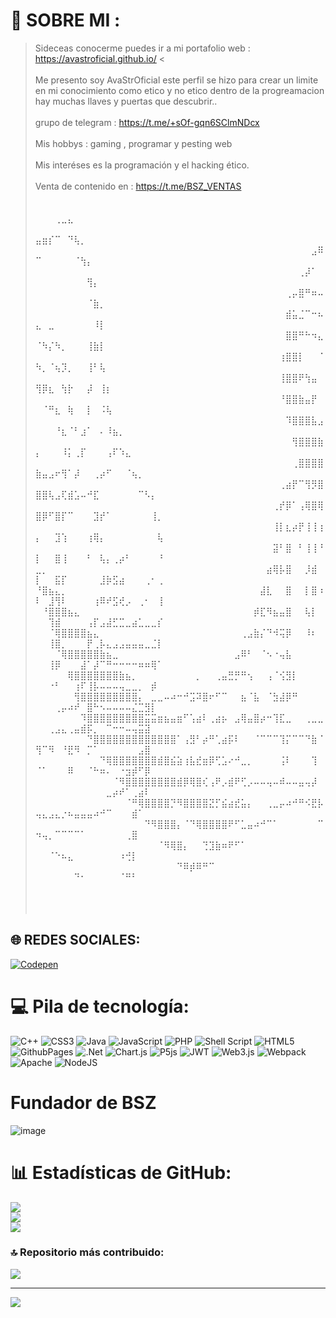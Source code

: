 # 💫 SOBRE MI :
> Sideceas conocerme puedes ir a mi portafolio web : https://avastroficial.github.io/ <
<br></br>
  Me presento soy AvaStrOficial este perfil se hizo para crear un limite en mi conocimiento como etico y no etico dentro de la progreamacion hay muchas llaves y puertas que descubrir..
  ⠀ <br></br>
grupo de telegram : https://t.me/+sOf-gqn6SClmNDcx
   <br></br>
Mis hobbys : gaming , programar y pesting web
<br></br>
Mis interéses es la programación y el hacking ético.
 <br></br>
Venta de contenido en : https://t.me/BSZ_VENTAS
<br></br>
⠀⠀⠀⠀⠀⠀⠀⠀⠀⠀⠀⠀⠀⠀⠀⠀⠀⠀⠀⠀⠀⠀⠀⠀⠀⠀⠀⠀⠀⠀⠀⠀⠀⠀⠀⠀⠀⠀⠀⠀⠀⠀⠀⠀⠀⠀⠀⠀⢀⣀⣄⠀⠀⠀⠀⠀⠀⠀⠀⠀⠀⠀⠀⠀⠀
⠀⠀⠀⠀⠀⠀⠀⠀⠀⠀⠀⠀⠀⠀⠀⠀⠀⠀⠀⠀⠀⠀⠀⠀⠀⠀⠀⠀⠀⠀⠀⠀⠀⠀⠀⠀⠀⠀⠀⠀⠀⠀⠀⠀⠀⣤⣶⡎⠉⠀⠙⢧⡀⠀⠀⠀⠀⠀⠀⠀⠀⠀⠀⠀⠀
⠀⠀⠀⠀⠀⠀⠀⠀⠀⠀⠀⠀⠀⠀⠀⠀⠀⠀⠀⠀⠀⠀⠀⠀⠀⠀⠀⠀⠀⠀⠀⠀⠀⠀⠀⠀⠀⠀⠀⠀⠀⠀⠀⣠⠿⠉⠀⠀⠀⠀⠀⠈⢳⡄⠀⠀⠀⠀⠀⠀⠀⠀⠀⠀⠀
⠀⠀⠀⠀⠀⠀⠀⠀⠀⠀⠀⠀⠀⠀⠀⠀⠀⠀⠀⠀⠀⠀⠀⠀⠀⠀⠀⠀⠀⠀⠀⠀⠀⠀⠀⠀⠀⠀⠀⠀⠀⢀⡼⠁⠀⠀⠀⠀⠀⠀⠀⠀⠀⢻⡄⠀⠀⠀⠀⠀⠀⠀⠀⠀⠀
⠀⠀⠀⠀⠀⠀⠀⠀⠀⠀⠀⠀⠀⠀⠀⠀⠀⠀⠀⠀⠀⠀⠀⠀⠀⠀⠀⠀⠀⠀⠀⠀⠀⠀⠀⠀⠀⠀⠀⢀⡤⣿⠛⠶⠤⠀⠀⠀⠀⠀⠀⠀⠀⠈⣷⡀⠀⠀⠀⠀⠀⠀⠀⠀⠀
⠀⠀⠀⠀⠀⠀⠀⠀⠀⠀⠀⠀⠀⠀⠀⠀⠀⠀⠀⠀⠀⠀⠀⠀⠀⠀⠀⠀⠀⠀⠀⠀⠀⠀⠀⠀⠀⠀⠀⣾⣥⣈⠉⠒⠦⣄⠀⣀⠀⠀⠀⠀⠀⠀⠸⡇⠀⠀⠀⠀⠀⠀⠀⠀⠀
⠀⠀⠀⠀⠀⠀⠀⠀⠀⠀⠀⠀⠀⠀⠀⠀⠀⠀⠀⠀⠀⠀⠀⠀⠀⠀⠀⠀⠀⠀⠀⠀⠀⠀⠀⠀⠀⠀⠀⣿⣿⠛⠓⠲⣄⠈⠳⡌⠳⡀⠀⠀⠀⢸⣷⡇⠀⠀⠀⠀⠀⠀⠀⠀⠀
⠀⠀⠀⠀⠀⠀⠀⠀⠀⠀⠀⠀⠀⠀⠀⠀⠀⠀⠀⠀⠀⠀⠀⠀⠀⠀⠀⠀⠀⠀⠀⠀⠀⠀⠀⠀⠀⠀⢰⣿⣿⡇⠀⠀⠈⠳⡀⠈⢦⡹⡀⠀⠀⢸⠃⢧⠀⠀⠀⠀⠀⠀⠀⠀⠀
⠀⠀⠀⠀⠀⠀⠀⠀⠀⠀⠀⠀⠀⠀⠀⠀⠀⠀⠀⠀⠀⠀⠀⠀⠀⠀⠀⠀⠀⠀⠀⠀⠀⠀⠀⠀⠀⠀⢸⣿⣿⠟⢳⣤⠀⢻⡿⣆⠀⢳⡗⠀⠀⡼⠀⢸⡆⠀⠀⠀⠀⠀⠀⠀⠀
⠀⠀⠀⠀⠀⠀⠀⠀⠀⠀⠀⠀⠀⠀⠀⠀⠀⠀⠀⠀⠀⠀⠀⠀⠀⠀⠀⠀⠀⠀⠀⠀⠀⠀⠀⠀⠀⠀⠘⣿⣿⣷⣤⡟⠀⠀⠈⠛⣆⠀⢷⠀⠀⡇⠀⠨⢧⠀⠀⠀⠀⠀⠀⠀⠀
⠀⠀⠀⠀⠀⠀⠀⠀⠀⠀⠀⠀⠀⠀⠀⠀⠀⠀⠀⠀⠀⠀⠀⠀⠀⠀⠀⠀⠀⠀⠀⠀⠀⠀⠀⠀⠀⠀⠀⠹⣿⣿⣿⣧⣠⠀⠀⠀⠘⣆⠈⠃⣰⠁⠀⠄⠸⣦⡀⠀⠀⠀⠀⠀⠀
⠀⠀⠀⠀⠀⠀⠀⠀⠀⠀⠀⠀⠀⠀⠀⠀⠀⠀⠀⠀⠀⠀⠀⠀⠀⠀⠀⠀⠀⠀⠀⠀⠀⠀⠀⠀⠀⠀⠀⠀⢻⣿⣿⣿⣷⡄⠀⠀⠀⠸⡅⢀⡏⠀⠀⠀⢠⠏⠱⣄⠀⠀⠀⠀⠀
⠀⠀⠀⠀⠀⠀⠀⠀⠀⠀⠀⠀⠀⠀⠀⠀⠀⠀⠀⠀⠀⠀⠀⠀⠀⠀⠀⠀⠀⠀⠀⠀⠀⠀⠀⠀⠀⠀⠀⠀⢀⣿⣿⣿⣿⣷⣤⣠⠖⢻⠁⡼⠀⠀⢀⡴⠋⠀⠀⠈⢦⡀⠀⠀⠀
⠀⠀⠀⠀⠀⠀⠀⠀⠀⠀⠀⠀⠀⠀⠀⠀⠀⠀⠀⠀⠀⠀⠀⠀⠀⠀⠀⠀⠀⠀⠀⠀⠀⠀⠀⠀⠀⠀⢀⣴⡟⠉⢻⡻⣿⣿⣿⢧⣠⢏⣾⣡⠤⠚⣏⠀⠀⠀⠀⠀⠀⠉⠣⡄⠀
⠀⠀⠀⠀⠀⠀⠀⠀⠀⠀⠀⠀⠀⠀⠀⠀⠀⠀⠀⠀⠀⠀⠀⠀⠀⠀⠀⠀⠀⠀⠀⠀⠀⠀⠀⠀⠀⢀⡞⡿⠁⢠⢿⣿⢿⣿⡿⠋⣿⡏⠉⠀⠀⠀⣹⡞⠁⠀⠀⠀⠀⠀⠀⢸⡀
⠀⠀⠀⠀⠀⠀⠀⠀⠀⠀⠀⠀⠀⠀⠀⠀⠀⠀⠀⠀⠀⠀⠀⠀⠀⠀⠀⠀⠀⠀⠀⠀⠀⠀⠀⠀⠀⢸⡇⣆⡴⡟⢸⢸⢰⡄⠀⠀⣹⢱⠀⠀⠀⢰⢿⡄⠀⠀⠀⠀⠀⠀⠀⠀⢧
⠀⠀⠀⠀⠀⠀⠀⠀⠀⠀⠀⠀⠀⠀⠀⠀⠀⠀⠀⠀⠀⠀⠀⠀⠀⠀⠀⠀⠀⠀⠀⠀⠀⠀⠀⠀⠀⣽⠃⣿⠀⠃⢸⢸⠘⡇⠀⠀⣿⢸⠀⠀⠀⠃⠀⢧⡄⢀⡴⠃⠀⠀⠀⠀⠘
⣀⡀⠀⠀⠀⠀⠀⠀⠀⠀⠀⠀⠀⠀⠀⠀⠀⠀⠀⠀⠀⠀⠀⠀⠀⠀⠀⠀⠀⠀⠀⠀⠀⠀⠀⠀⣴⢿⡧⣿⠀⠀⡸⣾⠀⡇⠀⠀⣯⡏⠀⠀⠀⠀⠀⣸⡷⣫⣴⠀⠀⠀⢀⠂⢀
⠘⣿⣦⣄⡀⠀⠀⠀⠀⠀⠀⠀⠀⠀⠀⠀⠀⠀⠀⠀⠀⠀⠀⠀⠀⠀⠀⠀⠀⠀⠀⠀⠀⠀⠀⣼⣇⠀⠀⣿⠀⠀⡇⣿⠰⠇⠀⣸⢻⠇⠀⠀⠀⠀⢰⠿⠞⣫⢞⡠⠀⢀⠂⠀⢸
⠀⠘⣿⣿⣿⣦⣄⠀⠀⠀⠀⠀⠀⠀⠀⠀⠀⠀⠀⠀⠀⠀⠀⠀⠀⠀⠀⠀⠀⠀⠀⠀⠀⠀⡾⣏⠻⣦⣤⣿⠀⠀⢧⡇⠀⠀⠀⢹⣾⠀⠀⠀⠀⢠⡏⣠⣼⣋⣉⣀⣴⣁⣀⣀⡎
⠀⠀⠈⢿⣿⣿⣿⣿⣦⣄⠀⠀⠀⠀⠀⠀⠀⠀⠀⠀⠀⠀⠀⠀⠀⠀⠀⠀⠀⠀⠀⠀⢀⣠⣷⡌⠙⠺⢭⡿⠀⠀⠸⠆⠀⠀⠀⢸⣿⡀⠀⠀⠀⡟⢀⡧⣄⣠⣠⣤⣤⣤⣀⣈⡇
⠀⠀⠀⠈⢿⣿⣿⣿⣿⣿⣷⣦⣀⠀⠀⠀⠀⠀⠀⠀⠀⠀⠀⠀⠀⠀⠀⠀⠀⠀⠀⣠⠿⠃⠀⠈⠢⠐⢤⣧⠀⠀⠀⠀⠀⠀⠀⢸⡿⠀⠀⠀⣼⠁⡼⠉⠛⠒⠒⠒⠒⠶⠶⢿⠁
⠀⠀⠀⠀⠀⢿⣿⣿⣿⣿⣿⣿⣿⣷⣦⡀⠀⠀⠀⠀⠀⠀⠀⠀⠀⡀⠀⠀⢀⣤⣛⡛⠛⢢⠀⠀⢠⠈⢪⣻⡇⠀⠀⠀⠀⠀⠀⠐⠃⠀⠀⢰⠏⢸⡧⠤⠤⠤⢤⣀⣀⡀⠀⡾⠀
⠀⠀⠀⠀⠀⠀⢻⣿⣿⣿⣿⣿⣿⣿⣿⣿⡄⠀⣀⣀⠤⠴⠒⠚⣩⠽⣿⠖⠋⠉⠀⠀⣦⠈⣧⠀⠈⣳⣼⡿⠛⠀⠀⠀⠀⠀⠀⠀⢀⡤⠴⠞⠀⣿⠓⠢⠤⠤⠤⠤⣌⣉⣻⡇⠀
⠀⠀⠀⠀⠀⠀⠀⠹⣿⣿⣿⣿⣿⣿⣿⣿⣿⣭⣭⣶⣦⣤⣶⠋⢡⣴⠇⢀⣴⡦⠀⣠⢿⣤⣿⡴⠒⢹⣏⣀⠀⠀⢀⣀⣀⠀⠀⢀⣠⣄⢀⣤⣾⡯⡀⠀⠉⠒⠒⠤⢤⣭⣽⠀⠀
⠀⠀⠀⠀⠀⠀⠀⠀⠙⣿⣿⣿⣿⣿⣿⣿⣿⣿⣿⣿⣿⣿⠁⢠⣻⠃⡴⠛⢁⣴⡯⠇⠀⠀⠈⠉⠉⠉⢹⡍⠉⠉⠙⣷⠈⢻⠉⠻⠀⠘⣟⠻⠀⡉⠁⠀⠀⠀⠀⠀⠀⣠⣿⠀⠀
⠀⠀⠀⠀⠀⠀⠀⠀⠀⠀⠙⢿⣿⣿⣿⣿⣿⣿⣿⣾⣿⣮⣵⢰⣧⣞⣶⡿⢋⣡⠔⠚⣀⡀⠀⠀⠀⠀⢨⠇⠀⠀⠀⢹⠀⠈⠁⠀⠀⠀⠿⠀⠀⠈⠓⠶⠄⠀⠐⣲⡾⠋⡿⠀⠀
⠀⠀⠀⠀⠀⠀⠀⠀⠀⠀⠀⠀⠈⠻⣿⣿⣿⣿⣿⣿⣿⣿⣾⡿⢿⣿⢎⢠⠟⡠⣾⠟⢋⡠⠤⠤⢤⠤⠾⠤⠤⣤⢤⡼⠀⠀⠀⠀⠀⠀⠀⠀⠀⠀⠀⠀⣀⡴⠞⠁⢀⣴⠇⠀⠀
⠀⠀⠀⠀⠀⠀⠀⠀⠀⠀⠀⠀⠀⠀⠈⠛⢿⣿⣿⣿⣿⡙⠻⣿⣿⣿⣿⣝⡋⣮⣴⣞⣥⡄⠀⠀⢀⣀⡤⠴⠚⠛⠪⣟⡧⢤⣄⣠⣄⡐⠦⣤⣤⣤⠴⠚⠉⠀⠀⠀⣾⠁⠀⠀⠀
⠀⠀⠀⠀⠀⠀⠀⠀⠀⠀⠀⠀⠀⠀⠀⠀⠀⠙⠻⣿⣿⣿⡄⠈⠙⢿⣿⣿⣿⣿⠟⠋⣁⣤⠴⠚⠉⠁⠀⠀⠀⠀⠀⠀⠉⠲⢤⡀⠉⠉⠉⠉⠁⠀⠀⠀⠀⠀⠀⢀⣿⠀⠀⠀⠀
⠀⠀⠀⠀⠀⠀⠀⠀⠀⠀⠀⠀⠀⠀⠀⠀⠀⠀⠀⠈⠻⢿⣿⡄⠀⠀⢙⣹⣷⠶⠟⠋⠁⠀⠀⠀⠀⠀⠀⠀⠀⠀⠀⠀⠀⠀⠀⠈⠑⠦⣄⠀⠀⠀⠀⠀⠀⠀⠰⢚⡇⠀⠀⠀⠀
⠀⠀⠀⠀⠀⠀⠀⠀⠀⠀⠀⠀⠀⠀⠀⠀⠀⠀⠀⠀⠀⠀⠙⠿⡾⠿⠛⠉⠀⠀⠀⠀⠀⠀⠀⠀⠀⠀⠀⠀⠀⠀⠀⠀⠀⠀⠀⠀⠀⠀⠀⠙⠂⠀⠀⠀⠀⠀⠈⠛⠃⠀⠀⠀⠀⠀⠀⠀⠀⠀⠀⠀⠀⠀⠀⠀⠀⠀⠀⠀⠀⠀⠀⠀⠀⠀⠀⠀⠀⠀⠀⠀⠀⠀⠀⠀⠀⠀⠀⠀⠀⠀⠀⠀⠀⠀⠀⠀⠀⠀⠀⠀
<br></br>⠀⠀⠀⠀⠀


## 🌐 REDES SOCIALES:
[![Codepen](https://img.shields.io/badge/Codepen-000000?style=for-the-badge&logo=codepen&logoColor=white)](https://codepen.io/AvastrOficial) 

# 💻 Pila de tecnología:
![C++](https://img.shields.io/badge/c++-%2300599C.svg?style=plastic&logo=c%2B%2B&logoColor=white) ![CSS3](https://img.shields.io/badge/css3-%231572B6.svg?style=plastic&logo=css3&logoColor=white) ![Java](https://img.shields.io/badge/java-%23ED8B00.svg?style=plastic&logo=openjdk&logoColor=white) ![JavaScript](https://img.shields.io/badge/javascript-%23323330.svg?style=plastic&logo=javascript&logoColor=%23F7DF1E) ![PHP](https://img.shields.io/badge/php-%23777BB4.svg?style=plastic&logo=php&logoColor=white) ![Shell Script](https://img.shields.io/badge/shell_script-%23121011.svg?style=plastic&logo=gnu-bash&logoColor=white) ![HTML5](https://img.shields.io/badge/html5-%23E34F26.svg?style=plastic&logo=html5&logoColor=white) ![GithubPages](https://img.shields.io/badge/github%20pages-121013?style=plastic&logo=github&logoColor=white) ![.Net](https://img.shields.io/badge/.NET-5C2D91?style=plastic&logo=.net&logoColor=white) ![Chart.js](https://img.shields.io/badge/chart.js-F5788D.svg?style=plastic&logo=chart.js&logoColor=white) ![P5js](https://img.shields.io/badge/p5.js-ED225D?style=plastic&logo=p5.js&logoColor=FFFFFF) ![JWT](https://img.shields.io/badge/JWT-black?style=plastic&logo=JSON%20web%20tokens) ![Web3.js](https://img.shields.io/badge/web3.js-F16822?style=plastic&logo=web3.js&logoColor=white) ![Webpack](https://img.shields.io/badge/webpack-%238DD6F9.svg?style=plastic&logo=webpack&logoColor=black) ![Apache](https://img.shields.io/badge/apache-%23D42029.svg?style=plastic&logo=apache&logoColor=white) ![NodeJS](https://img.shields.io/badge/node.js-6DA55F?style=plastic&logo=node.js&logoColor=white)

# Fundador de BSZ
![image](https://github.com/AvastrOficial/AvastrOficial/assets/91764815/790c680b-86c2-4cb4-b866-532f85a7fd6a)

# 📊 Estadísticas de GitHub:
![](https://github-readme-stats.vercel.app/api?username=AvastrOficial&theme=dark&hide_border=false&include_all_commits=false&count_private=false)<br/>
![](https://github-readme-streak-stats.herokuapp.com/?user=AvastrOficial&theme=dark&hide_border=false)<br/>
![](https://github-readme-stats.vercel.app/api/top-langs/?username=AvastrOficial&theme=dark&hide_border=false&include_all_commits=false&count_private=false&layout=compact)

### 🔝 Repositorio más contribuido: 
![](https://github-contributor-stats.vercel.app/api?username=AvastrOficial&limit=5&theme=dark&combine_all_yearly_contributions=true)

---
[![](https://visitcount.itsvg.in/api?id=AvastrOficial&icon=5&color=3)](https://visitcount.itsvg.in)


<!-- Proudly created with GPRM ( https://gprm.itsvg.in ) -->



⠀⠀⠀⠀⠀⠀⠀⠀⠀⠀⠀⠀⠀⠀⠀⠀⠀⠀⠀⠀⠀⠀⠀⠀⠀⠀⠀⠀⠀⠀⠀⠀⠀⠀⠀⠀⠀⠀⠀⠀⠀⠀⠀⠀⠀⠀⠀⠀⠀⠀⠀⠀⠀⠀⠀⠀⠀⠀⠀⠀⠀⠀⠀⠀⠀⠀⠀⠀⠀⠀
